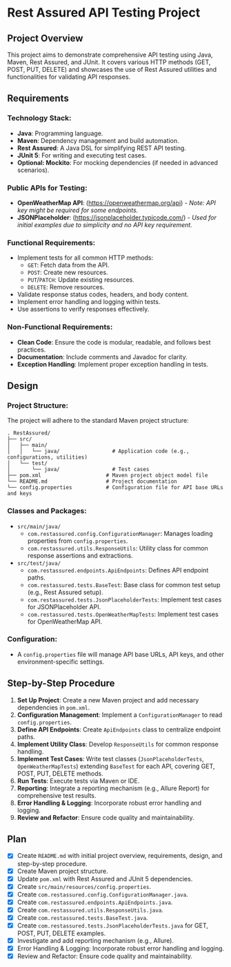 # Rest Assured API Testing Project

## Project Overview

This project aims to demonstrate comprehensive API testing using Java, Maven, Rest Assured, and JUnit. It covers various HTTP methods (GET, POST, PUT, DELETE) and showcases the use of Rest Assured utilities and functionalities for validating API responses.

## Requirements

### Technology Stack:

*   **Java**: Programming language.
*   **Maven**: Dependency management and build automation.
*   **Rest Assured**: A Java DSL for simplifying REST API testing.
*   **JUnit 5**: For writing and executing test cases.
*   **Optional: Mockito**: For mocking dependencies (if needed in advanced scenarios).

### Public APIs for Testing:

*   **OpenWeatherMap API**: (https://openweathermap.org/api) - _Note: API key might be required for some endpoints._
*   **JSONPlaceholder**: (https://jsonplaceholder.typicode.com/) - _Used for initial examples due to simplicity and no API key requirement._

### Functional Requirements:

*   Implement tests for all common HTTP methods:
    *   `GET`: Fetch data from the API.
    *   `POST`: Create new resources.
    *   `PUT`/`PATCH`: Update existing resources.
    *   `DELETE`: Remove resources.
*   Validate response status codes, headers, and body content.
*   Implement error handling and logging within tests.
*   Use assertions to verify responses effectively.

### Non-Functional Requirements:

*   **Clean Code**: Ensure the code is modular, readable, and follows best practices.
*   **Documentation**: Include comments and Javadoc for clarity.
*   **Exception Handling**: Implement proper exception handling in tests.

## Design

### Project Structure:

The project will adhere to the standard Maven project structure:

```
. RestAssured/
├── src/
│   ├── main/
│   │   └── java/                 # Application code (e.g., configurations, utilities)
│   └── test/
│       └── java/                 # Test cases
├── pom.xml                     # Maven project object model file
└── README.md                   # Project documentation
└── config.properties           # Configuration file for API base URLs and keys
```

### Classes and Packages:

*   `src/main/java/`
    *   `com.restassured.config.ConfigurationManager`: Manages loading properties from `config.properties`.
    *   `com.restassured.utils.ResponseUtils`: Utility class for common response assertions and extractions.
*   `src/test/java/`
    *   `com.restassured.endpoints.ApiEndpoints`: Defines API endpoint paths.
    *   `com.restassured.tests.BaseTest`: Base class for common test setup (e.g., Rest Assured setup).
    *   `com.restassured.tests.JsonPlaceholderTests`: Implement test cases for JSONPlaceholder API.
    *   `com.restassured.tests.OpenWeatherMapTests`: Implement test cases for OpenWeatherMap API.

### Configuration:

*   A `config.properties` file will manage API base URLs, API keys, and other environment-specific settings.

## Step-by-Step Procedure

1.  **Set Up Project**: Create a new Maven project and add necessary dependencies in `pom.xml`.
2.  **Configuration Management**: Implement a `ConfigurationManager` to read `config.properties`.
3.  **Define API Endpoints**: Create `ApiEndpoints` class to centralize endpoint paths.
4.  **Implement Utility Class**: Develop `ResponseUtils` for common response handling.
5.  **Implement Test Cases**: Write test classes (`JsonPlaceholderTests`, `OpenWeatherMapTests`) extending `BaseTest` for each API, covering GET, POST, PUT, DELETE methods.
6.  **Run Tests**: Execute tests via Maven or IDE.
7.  **Reporting**: Integrate a reporting mechanism (e.g., Allure Report) for comprehensive test results.
8.  **Error Handling & Logging**: Incorporate robust error handling and logging.
9.  **Review and Refactor**: Ensure code quality and maintainability.

## Plan

- [x] Create `README.md` with initial project overview, requirements, design, and step-by-step procedure.
- [x] Create Maven project structure.
- [x] Update `pom.xml` with Rest Assured and JUnit 5 dependencies.
- [x] Create `src/main/resources/config.properties`.
- [x] Create `com.restassured.config.ConfigurationManager.java`.
- [x] Create `com.restassured.endpoints.ApiEndpoints.java`.
- [x] Create `com.restassured.utils.ResponseUtils.java`.
- [x] Create `com.restassured.tests.BaseTest.java`.
- [x] Create `com.restassured.tests.JsonPlaceholderTests.java` for GET, POST, PUT, DELETE examples.
- [x] Investigate and add reporting mechanism (e.g., Allure).
- [x] Error Handling & Logging: Incorporate robust error handling and logging.
- [x] Review and Refactor: Ensure code quality and maintainability. 